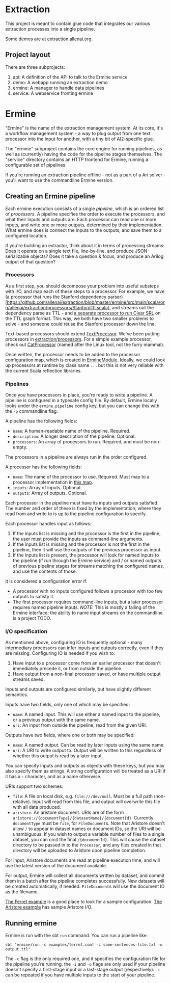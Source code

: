 # Extraction

This project is meant to contain glue code that integrates our various extraction processes into a single pipeline.

Some demos are at [extraction.allenai.org](http://extraction.allenai.org/).

## Project layout

There are three subprojects:

1. api: A definition of the API to talk to the Ermine service
2. demo: A webapp running an extraction demo
3. ermine: A manager to handle data pipelines
4. service: A webservice fronting ermine

# Ermine

"Ermine" is the name of the extraction management system. At its core, it's a
workflow management system - a way to plug output from one text processor into
the input for another, with a tiny bit of AI2-specific glue.

The "ermine" subproject contains the core engine for running pipelines, as well
as (currently) having the code for the pipeline stages themselves. The
"service" directory contains an HTTP frontend for Ermine, running a
configurable set of pipelines.

If you're running an extraction pipeline offline - not as a part of a Ari solver - you'll want to use
the commandline Ermine version.

## Creating an Ermine pipeline

Each ermine execution consists of a single *pipeline*, which is an ordered list of *processors*. A pipeline specifies the order to execute the processors, and what their inputs and outputs are. Each processor can read one or more inputs, and write one or more outputs, determined by their implementation. What ermine does is connect the inputs to the outputs, and save them to a configured location.

If you're building an extractor, think about it in terms of processing streams:
Does it operate on a single text file, line-by-line, and produce
JSON-serializable objects? Does it take a question & focus, and produce an Arilog output of that
question?

### Processors

As a first step, you should decompose your problem into useful substeps with
I/O, and map each of these steps to a processor.  For example, we have
(a processor that runs the Stanford dependency parser)[https://github.com/allenai/extraction/blob/master/ermine/src/main/scala/org/allenai/extraction/processors/StanfordTtl.scala], and streams out the
dependency parse as TTL - and [a separate processor to run Clear SRL](https://github.com/allenai/extraction/blob/master/ermine/src/main/scala/org/allenai/extraction/processors/ClearSrl.scala) on the TTL graph
format. This way, we both have two smaller problems to solve - and someone
could reuse the Stanford processor down the line.

Text-based processors should extend [TextProcessor](https://github.com/allenai/extraction/blob/master/ermine/src/main/scala/org/allenai/extraction/Processor.scala). We've been putting processors in [extraction/processors](https://github.com/allenai/extraction/blob/master/ermine/src/main/scala/org/allenai/extraction/processors/CatProcessor.scala).
For a simple example processor, check out [CatProcessor](https://github.com/allenai/extraction/blob/master/ermine/src/main/scala/org/allenai/extraction/processors/CatProcessor.scala) (named after the Linux tool, not the furry mammal).

Once written, the processor needs to be added to the processor configuration map, which is created in [ErmineModule](https://github.com/allenai/extraction/blob/master/ermine/src/main/scala/org/allenai/extraction/manager/ErmineModule.scala#L24). Ideally, we could look up processors at runtime by class name . . . but this is not very reliable with the current Scala reflection libraries.

### Pipelines

Once you have processors in place, you're ready to write a pipeline. A pipeline is configured in a
typesafe config file. By default, Ermine locally looks under the `ermine.pipeline` config key, but you can change this with the `-p` commandline flag.

A pipeline has the following fields:
* `name`: A human-readable name of the pipeline. Required.
* `description`: A longer description of the pipeline. Optional.
* `processors`: An array of processors to run. Required, and must be non-empty.

The processors in a pipeline are always run in the order configured.

A processor has the following fields:
* `name`: The name of the processor to use. Required. Must map to a processor implementation in [this map](https://github.com/allenai/extraction/blob/master/ermine/src/main/scala/org/allenai/extraction/manager/ErmineModule.scala#L24).
* `inputs`: Array of inputs. Optional.
* `outputs`: Array of outputs. Optional.

Each processor in the pipeline must have its inputs and outputs satisfied. The number and order of
these is fixed by the implementation; where they read from and write to is up
to the pipeline configuration to specify.

Each processor handles input as follows:
1. If the inputs list is missing and the processor is the first in the pipeline, the user must provide the inputs as command-line arguments.
2. If the inputs list is missing and the processor is not the first in the pipeline, then it will use the outputs of the previous processor as input. 
3. If the inputs list is present, the processor will look for named inputs to the pipeline (if run through the Ermine service) and / or named outputs of previous pipeline stages for streams matching the configured names, and use the contents of those.

It is considered a configuration error if:
* A processor with no inputs configured follows a processor with too few outputs to satisfy it.
* The first processor requires command-line inputs, but a later processor requires named pipeline inputs. *NOTE*: This is mostly a failing of the Ermine interface; the ability to name input streams on the commandline is a project TODO.

### I/O specification

As mentioned above, configuring IO is frequently optional - many intermediary processors can infer inputs and outputs correctly, even if they are missing. Configuring IO is needed if you wish to:

1. Have input to a processor come from an earlier processor that doesn't immediately precede it, or from outside the pipeline.
2. Have output from a non-final processor saved, or have multiple output streams saved.

Inputs and outputs are configured similarly, but have slightly different semantics.

Inputs have two fields, only one of which may be specified:
* `name`: A named input. This will use either a named input to the pipeline, or a previous output with the same name.
* `uri`: An input from outside the pipeline, read from the given URI.

Outputs have two fields, where one or both may be specified:
* `name`: A named output. Can be read by later inputs using the same name.
* `uri`: A URI to write output to. Output will be written to this regardless of whether this output is read by a later input.

You can specify inputs and outputs as objects with these keys, but you may also specify them as strings. A string configuration will be treated as a URI if it has a `:` character, and as a name otherwise.

URIs support two schemes:
* `file`: A file on local disk, e.g. `file:///dev/null`. Must be a full path (non-relative). Input will read from this file, and output will overwrite this file with all data produced.
* `aristore`: An aristore document. URIs are of the form `aristore://{documentType}/{datasetName}/{documentId}`. Currently `documentType` must be `file`, for `FileDocument`s. Note that Aristore doesn't allow `/` to appear in dataset names or document IDs, so the URI will be unambiguous. If you wish to output a variable number of files to a single dataset, you can omit the final `/{documentId}`. This will cause the dataset directory to be passed in to the `Processor`, and any files created in that directory will be uploaded to Aristore upon pipeline completion.

For input, Aristore documents are read at pipeline execution time, and will use the latest version of the document available.

For output, Ermine will collect all documents written by dataset, and commit them in a batch after the pipeline completes successfully. New datasets will be created automatically, if needed. `FileDocument`s will use the document ID as the filename.


[The Ferret example](https://github.com/allenai/extraction/blob/master/ermine/examples/ferret.conf) is a good place to look for a sample configuration.
[The Aristore example](https://github.com/allenai/extraction/blob/master/ermine/examples/aristore.conf) has sample Aristore I/O.



## Running ermine

Ermine is run with the sbt `run` command. You can run a pipeline like:

`sbt "ermine/run -c examples/ferret.conf -i some-sentences-file.txt -o output.ttl"`

The `-c` flag is the only required one, and it specifies the configuration file for the pipeline you're running. the `-i` and `-o` flags are only used if your pipeline doesn't specify a first-stage input or a last-stage output (respectively). `-i` can be repeated if you have multiple inputs to the start of your pipeline.
